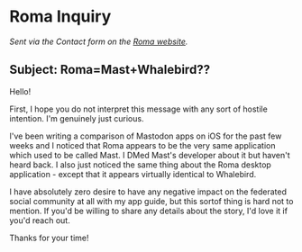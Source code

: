 # Roma Inquiry

*Sent via the Contact form on the [Roma website](https://www.roma.rocks/).*

## Subject: Roma=Mast+Whalebird??

Hello!

First, I hope you do not interpret this message with any sort of hostile intention. I'm genuinely just curious.

I've been writing a comparison of Mastodon apps on iOS for the past few weeks and I noticed that Roma appears to be the very same application which used to be called Mast. I DMed Mast's developer about it but haven't heard back. I also just noticed the same thing about the Roma desktop application - except that it appears virtually identical to Whalebird.

I have absolutely zero desire to have any negative impact on the federated social community at all with my app guide, but this sortof thing is hard not to mention. If you'd be willing to share any details about the story, I'd love it if you'd reach out.

Thanks for your time!